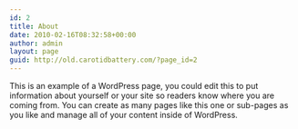 ```yaml
---
id: 2
title: About
date: 2010-02-16T08:32:58+00:00
author: admin
layout: page
guid: http://old.carotidbattery.com/?page_id=2
---
```

This is an example of a WordPress page, you could edit this to put information about yourself or your site so readers know where you are coming from. You can create as many pages like this one or sub-pages as you like and manage all of your content inside of WordPress.